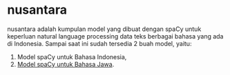 # nusantara

nusantara adalah kumpulan model yang dibuat dengan spaCy untuk keperluan natural language processing data teks berbagai bahasa yang ada di Indonesia. Sampai saat ini sudah tersedia 2 buah model, yaitu:
1. Model spaCy untuk Bahasa Indonesia,
2. [Model spaCy untuk Bahasa Jawa](https://github.com/sigit-purnomo/nusantara/tree/main/javanese).
